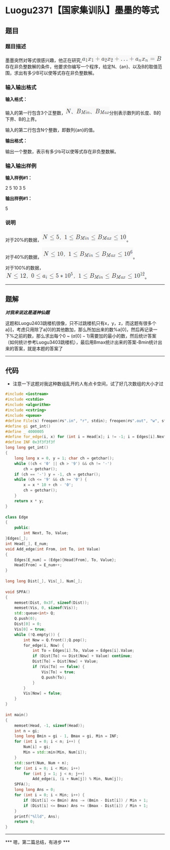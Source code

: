 # Luogu2371【国家集训队】墨墨的等式
## 题目
### 题目描述

墨墨突然对等式很感兴趣，他正在研究,![problem1](_v_images/problem1_1536371065_24583.png)存在非负整数解的条件，他要求你编写一个程序，给定N、{an}、以及B的取值范围，求出有多少B可以使等式存在非负整数解。

### 输入输出格式

**输入格式：**  

输入的第一行包含3个正整数，![problem2](_v_images/problem2_1536371163_14630.png)​分别表示数列的长度、B的下界、B的上界。

输入的第二行包含N个整数，即数列{an}的值。

**输出格式：**  

输出一个整数，表示有多少b可以使等式存在非负整数解。

### 输入输出样例

**输入样例#1：**

2 5 10
3 5

**输出样例#1：** 

5

### 说明

对于20%的数据，![20pts](_v_images/20pts_1536370882_16320.png)。

对于40%的数据，![40pts](_v_images/40pts_1536370910_15086.png)。

对于100%的数据，![100pts](_v_images/100pts_1536370952_12846.png)。

---

## 题解

***对我来说这是道神仙题***

这题和Luogu2403跳楼机很像，只不过跳楼机只有x，y，z，而这题有很多个a[i]，考虑只用除了a[0]的其他数加，那么所加出来的数%a[0]，然后再记录一下%之前的数，那么求出每个$0$ ~ $(a[0]-1)$需要加的最小的数，然后统计答案（如何统计参考Luogu3403跳楼机），最后用Bmax统计出来的答案-Bmin统计出来的答案，就是本题的答案了

---

## 代码

* 注意一下这题对我这种数组乱开的人有点卡空间，试了好几次数组的大小才过

```cpp
#include <iostream>
#include <cstdio>
#include <algorithm>
#include <cstring>
#include <queue>
#define File(s) freopen(#s".in", "r", stdin); freopen(#s".out", "w", stdout)
#define gi get_int()
#define _ 4000005
#define for_edge(i, x) for (int i = Head[x]; i != -1; i = Edges[i].Next)
#define INF 0x3f3f3f3f
long long get_int()
{
    long long x = 0, y = 1; char ch = getchar();
    while ((ch < '0' || ch > '9') && ch != '-')
        ch = getchar();
    if (ch == '-') y = -1, ch = getchar();
    while (ch <= '9' && ch >= '0') {
        x = x * 10 + ch - '0';
        ch = getchar();
    }
    return x * y;
}

class Edge
{
    public:
        int Next, To, Value;
}Edges[_];
int Head[_], E_num;
void Add_edge(int From, int To, int Value)
{
    Edges[E_num] = (Edge){Head[From], To, Value};
    Head[From] = E_num++;
}

long long Dist[_], Vis[_], Num[_];

void SPFA()
{
    memset(Dist, 0x3f, sizeof(Dist));
    memset(Vis, 0, sizeof(Vis));
    std::queue<int> Q;
    Q.push(0);
    Dist[0] = 0;
    Vis[0] = true;
    while (!Q.empty()) {
        int Now = Q.front();Q.pop();
        for_edge(i, Now) {
            int To = Edges[i].To, Value = Edges[i].Value;
            if (Dist[To] <= Dist[Now] + Value) continue;
            Dist[To] = Dist[Now] + Value;
            if (Vis[To] == false) {
                Vis[To] = true;
                Q.push(To);
            }
        }
        Vis[Now] = false;
    }
}

int main()
{
    memset(Head, -1, sizeof(Head));
    int n = gi;
    long long Bmin = gi - 1, Bmax = gi, Min = INF;
    for (int i = 0; i < n; i++) {
        Num[i] = gi;
        Min = std::min(Min, Num[i]);
    }
    std::sort(Num, Num + n);
    for (int i = 0; i < Min; i++)
        for (int j = 1; j < n; j++)
            Add_edge(i, (i + Num[j]) % Min, Num[j]);
    SPFA();
    long long Ans = 0;
    for (int i = 0; i < Min; i++) {
        if (Dist[i] <= Bmin) Ans -= (Bmin - Dist[i]) / Min + 1;
        if (Dist[i] <= Bmax) Ans += (Bmax - Dist[i]) / Min + 1;
    }
    printf("%lld", Ans);
    return 0;
}

```

---

*** 嗯，第二篇总结，有进步 ***